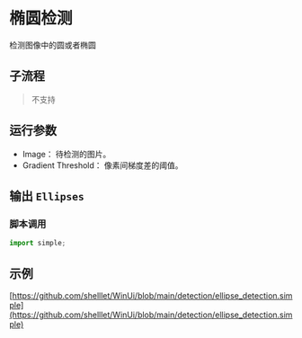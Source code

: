 # 椭圆检测 
检测图像中的圆或者椭圆

## 子流程
> 不支持



## 运行参数


* Image： 待检测的图片。
* Gradient Threshold： 像素间梯度差的阈值。

## 输出 `Ellipses`


### 脚本调用

```python
import simple;


```

## 示例

[https://github.com/shelllet/WinUi/blob/main/detection/ellipse_detection.simple](https://github.com/shelllet/WinUi/blob/main/detection/ellipse_detection.simple)

